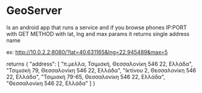 # GeoServer
Is an android app that runs a service
and if you browse phones IP:PORT with GET METHOD 
with lat, lng and max params it returns single address name

ex: http://10.0.2.2:8080/?lat=40.631165&lng=22.945489&max=5

returns 
{
  "address": [
    "π.μελλα, Τσιμισκή, Θεσσαλονίκη 546 22, Ελλάδα",
    "Τσιμισκή 79, Θεσσαλονίκη 546 22, Ελλάδα",
    "Ικτίνου 2, Θεσσαλονίκη 546 22, Ελλάδα",
    "Τσιμισκή 79-65, Θεσσαλονίκη 546 22, Ελλάδα",
    "Θεσσαλονίκη 546 22, Ελλάδα"
  ]
}